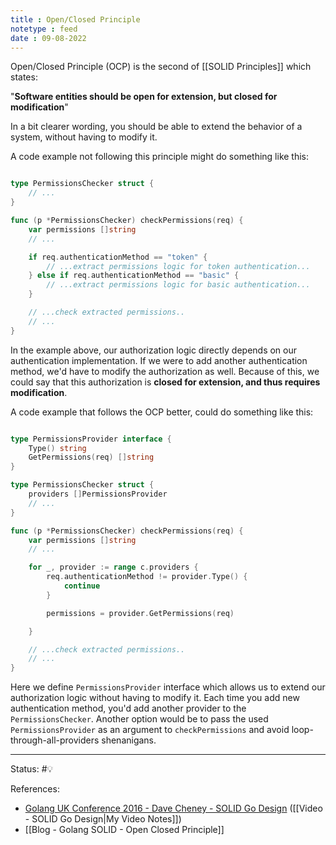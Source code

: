 ```yaml
---
title : Open/Closed Principle
notetype : feed
date : 09-08-2022
---
```


Open/Closed Principle (OCP) is the second of [[SOLID Principles]] which states:

"**Software entities should be open for extension, but closed for modification**"

In a bit clearer wording, you should be able to extend the behavior of a system, without having to modify it.

A code example not following this principle might do something like this:
```go

type PermissionsChecker struct {
	// ...
}

func (p *PermissionsChecker) checkPermissions(req) {
	var permissions []string
	// ...

	if req.authenticationMethod == "token" {
		// ...extract permissions logic for token authentication...
	} else if req.authenticationMethod == "basic" {
		// ...extract permissions logic for basic authentication...
	}

	// ...check extracted permissions..
	// ...
}
```


In the example above, our authorization logic directly depends on our authentication implementation. If we were to add another authentication method, we'd have to modify the authorization as well. Because of this, we could say that this authorization is **closed for extension, and thus requires modification**.

A code example that follows the OCP better, could do something like this:

```go

type PermissionsProvider interface {
	Type() string
	GetPermissions(req) []string
}

type PermissionsChecker struct {
	providers []PermissionsProvider
	// ...
}

func (p *PermissionsChecker) checkPermissions(req) {
	var permissions []string
	// ...

	for _, provider := range c.providers {
		req.authenticationMethod != provider.Type() {
			continue
		}

		permissions = provider.GetPermissions(req)

	}

	// ...check extracted permissions..
	// ...
}

```

Here we define `PermissionsProvider` interface which allows us to extend our authorization logic without having to modify it. Each time you add new authentication method, you'd add another provider to the `PermissionsChecker`. Another option would be to pass the used `PermissionsProvider` as an argument to `checkPermissions` and avoid loop-through-all-providers shenanigans.


-----

Status: #💡 

References:
- [Golang UK Conference 2016 - Dave Cheney - SOLID Go Design](https://www.youtube.com/watch?v=zzAdEt3xZ1M&ab_channel=GopherConUK) ([[Video - SOLID Go Design|My Video Notes]])
- [[Blog - Golang SOLID - Open Closed Principle]]
